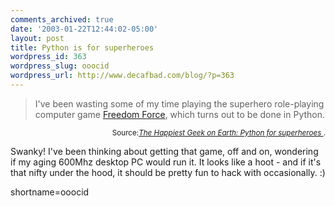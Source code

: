 ```yaml
---
comments_archived: true
date: '2003-01-22T12:44:02-05:00'
layout: post
title: Python is for superheroes
wordpress_id: 363
wordpress_slug: ooocid
wordpress_url: http://www.decafbad.com/blog/?p=363
---
```

<blockquote cite="http://www.kode-fu.com/geek/2003_01_19_archive.shtml#90213993">I've been wasting some of my time playing the superhero role-playing computer game <a href="http://www.gamers.com/game/505173" target="_top">Freedom Force</a>, which turns out to be done in Python. </blockquote><div class="credit" align="right"><small>Source:<cite><a href="http://www.kode-fu.com/geek/2003_01_19_archive.shtml#90213993">The Happiest Geek on Earth: Python for superheroes </a></cite>.</small></div>
<p>Swanky!  I've been thinking about getting that game, off and on, wondering if my aging 600Mhz desktop PC would run it.  It looks like a hoot - and if it's that nifty under the hood, it should be pretty fun to hack with occasionally.  :)</p>
<!--more-->
shortname=ooocid

